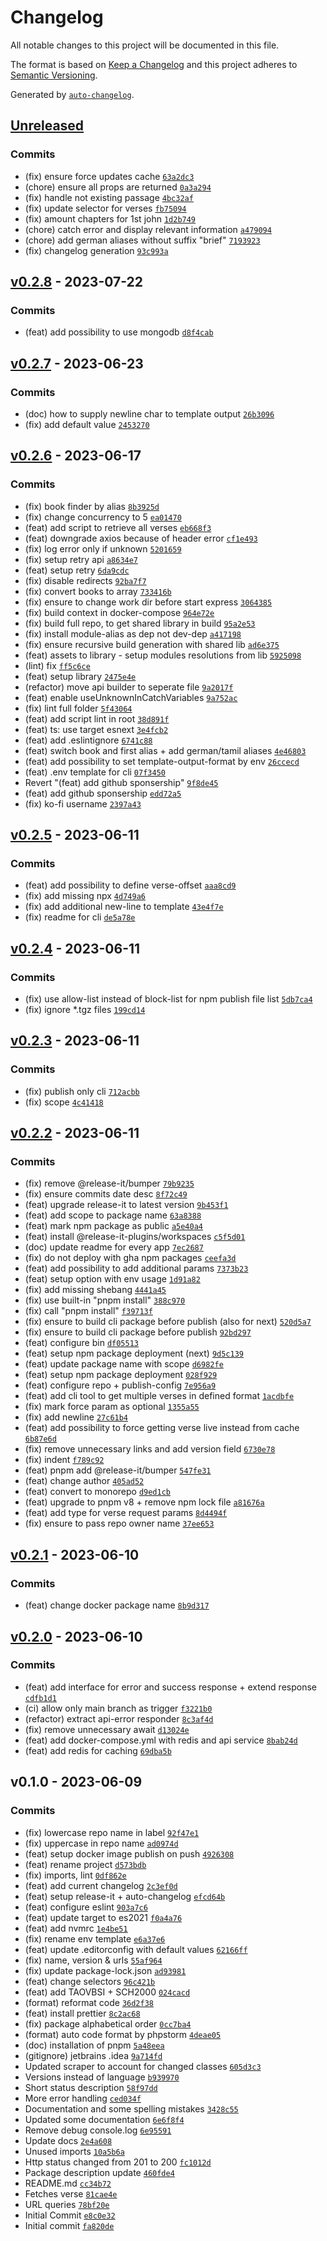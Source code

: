 # Changelog

All notable changes to this project will be documented in this file.

The format is based on [Keep a Changelog](https://keepachangelog.com/en/1.0.0/)
and this project adheres to [Semantic Versioning](https://semver.org/spec/v2.0.0.html).

Generated by [`auto-changelog`](https://github.com/CookPete/auto-changelog).

## [Unreleased](https://github.com/tokyodrift1993/YouVersion/compare/v0.2.8...HEAD)

### Commits

- (fix) ensure force updates cache [`63a2dc3`](https://github.com/tokyodrift1993/YouVersion/commit/63a2dc36c3e312b163392af775e370b51d5120ea)
- (chore) ensure all props are returned [`0a3a294`](https://github.com/tokyodrift1993/YouVersion/commit/0a3a294e10d93b388cb93b24c2873c89cdb959e6)
- (fix) handle not existing passage [`4bc32af`](https://github.com/tokyodrift1993/YouVersion/commit/4bc32af449ff1cf55c71054e3b0044111341f56c)
- (fix) update selector for verses [`fb75094`](https://github.com/tokyodrift1993/YouVersion/commit/fb750944ba20794e5e589c62cc5b92e11eb3365c)
- (fix) amount chapters for 1st john [`1d2b749`](https://github.com/tokyodrift1993/YouVersion/commit/1d2b749c5e06b2abea61abfb974aa1410c15cb61)
- (chore) catch error and display relevant information [`a479094`](https://github.com/tokyodrift1993/YouVersion/commit/a479094dfd15ddfbaaba5ae7715fe5ca32631780)
- (chore) add german aliases without suffix "brief" [`7193923`](https://github.com/tokyodrift1993/YouVersion/commit/71939234f8120b91956e82ce93fd1f90e2b8b31d)
- (fix) changelog generation [`93c993a`](https://github.com/tokyodrift1993/YouVersion/commit/93c993a95119160948e5b2aee39dbf3550f4d90d)

## [v0.2.8](https://github.com/tokyodrift1993/YouVersion/compare/v0.2.7...v0.2.8) - 2023-07-22

### Commits

- (feat) add possibility to use mongodb [`d8f4cab`](https://github.com/tokyodrift1993/YouVersion/commit/d8f4cab172b5c820bd53b25f9a9ddd65f29346fd)

## [v0.2.7](https://github.com/tokyodrift1993/YouVersion/compare/v0.2.6...v0.2.7) - 2023-06-23

### Commits

- (doc) how to supply newline char to template output [`26b3096`](https://github.com/tokyodrift1993/YouVersion/commit/26b3096367e4db8e6b3f920ed9144547b5c77a2c)
- (fix) add default value [`2453270`](https://github.com/tokyodrift1993/YouVersion/commit/2453270eb72848ebdb5dba97d0f8f9038ac6d165)

## [v0.2.6](https://github.com/tokyodrift1993/YouVersion/compare/v0.2.5...v0.2.6) - 2023-06-17

### Commits

- (fix) book finder by alias [`8b3925d`](https://github.com/tokyodrift1993/YouVersion/commit/8b3925db21d6544ed56608a9981ca65035d73b68)
- (fix) change concurrency to 5 [`ea01470`](https://github.com/tokyodrift1993/YouVersion/commit/ea01470fd174544d8a294862962dbb7d435fc355)
- (feat) add script to retrieve all verses [`eb668f3`](https://github.com/tokyodrift1993/YouVersion/commit/eb668f3793e027046085c8c9e25fc4f7e00c17c2)
- (feat) downgrade axios because of header error [`cf1e493`](https://github.com/tokyodrift1993/YouVersion/commit/cf1e493804d4a5772da2ec79ed6778ae6783743f)
- (fix) log error only if unknown [`5201659`](https://github.com/tokyodrift1993/YouVersion/commit/5201659518dbcba478851cf20336c57a5716773e)
- (fix) setup retry api [`a8634e7`](https://github.com/tokyodrift1993/YouVersion/commit/a8634e75fd110274dda0b1fa78aad5ceb72e06ac)
- (feat) setup retry [`6da9cdc`](https://github.com/tokyodrift1993/YouVersion/commit/6da9cdc6d7edad5382e0583e7853d60996d29dc1)
- (fix) disable redirects [`92ba7f7`](https://github.com/tokyodrift1993/YouVersion/commit/92ba7f7784bca2fe25c547acf96e2277b19893d2)
- (fix) convert books to array [`733416b`](https://github.com/tokyodrift1993/YouVersion/commit/733416bbb23055f39dad48cb88c3fee2b3b520ed)
- (fix) ensure to change work dir before start express [`3064385`](https://github.com/tokyodrift1993/YouVersion/commit/3064385ae5860b6a026eff65f81ed685a43bcfd4)
- (fix) build context in docker-compose [`964e72e`](https://github.com/tokyodrift1993/YouVersion/commit/964e72e1cee8541ab37353707785304eb7c30088)
- (fix) build full repo, to get shared library in build [`95a2e53`](https://github.com/tokyodrift1993/YouVersion/commit/95a2e53f928f8219ba3432e2e0ba8d7fd24bd1fb)
- (fix) install module-alias as dep not dev-dep [`a417198`](https://github.com/tokyodrift1993/YouVersion/commit/a417198b0c52d2d132000401cd3c8bd2ad72b91e)
- (fix) ensure recursive build generation with shared lib [`ad6e375`](https://github.com/tokyodrift1993/YouVersion/commit/ad6e375b55641ece521236d5caaef059d705a25b)
- (feat) assets to library - setup modules resolutions from lib [`5925098`](https://github.com/tokyodrift1993/YouVersion/commit/5925098f2bd83cd3f3ab6d1f5e031bceb7fe4e0a)
- (lint) fix [`ff5c6ce`](https://github.com/tokyodrift1993/YouVersion/commit/ff5c6cee2736be0bdf44e8700cc5de9aca5417d6)
- (feat) setup library [`2475e4e`](https://github.com/tokyodrift1993/YouVersion/commit/2475e4ef0036adbede880e54ef46b0dd5bbdda91)
- (refactor) move api builder to seperate file [`9a2017f`](https://github.com/tokyodrift1993/YouVersion/commit/9a2017fa8b51e934e0aed41b55e54eff2d0ea938)
- (feat) enable useUnknownInCatchVariables [`9a752ac`](https://github.com/tokyodrift1993/YouVersion/commit/9a752acdcd2b88a7fbdca338c088f1488a97d064)
- (fix) lint full folder [`5f43064`](https://github.com/tokyodrift1993/YouVersion/commit/5f43064b0b6207ca1b16245c03e86dba13daf2a5)
- (feat) add script lint in root [`38d891f`](https://github.com/tokyodrift1993/YouVersion/commit/38d891f7b993d3b6036ede857f408fddb1636b46)
- (feat) ts: use target esnext [`3e4fcb2`](https://github.com/tokyodrift1993/YouVersion/commit/3e4fcb2fa9f19cdd6ad6f37056e528ebca44c91a)
- (feat) add .eslintignore [`6741c88`](https://github.com/tokyodrift1993/YouVersion/commit/6741c8823c6f332014386516f7b4f01c803ec0ff)
- (feat) switch book and first alias + add german/tamil aliases [`4e46803`](https://github.com/tokyodrift1993/YouVersion/commit/4e46803b4a5b8ac01e418a2973660aeec1e0c571)
- (feat) add possibility to set template-output-format by env [`26ccecd`](https://github.com/tokyodrift1993/YouVersion/commit/26ccecd487a3a0741be5489343f424c10789f824)
- (feat) .env template for cli [`07f3450`](https://github.com/tokyodrift1993/YouVersion/commit/07f345097f1cecd1e75cac1466a6055ebb775ed9)
- Revert "(feat) add github sponsership" [`9f8de45`](https://github.com/tokyodrift1993/YouVersion/commit/9f8de45b56fd6977b48e198b5f10938faa114724)
- (feat) add github sponsership [`edd72a5`](https://github.com/tokyodrift1993/YouVersion/commit/edd72a5e70d408e39000a48977f3b417a7e7ea72)
- (fix) ko-fi username [`2397a43`](https://github.com/tokyodrift1993/YouVersion/commit/2397a43aef9acbe57ff3d5920f96e68fb8e3ec08)

## [v0.2.5](https://github.com/tokyodrift1993/YouVersion/compare/v0.2.4...v0.2.5) - 2023-06-11

### Commits

- (feat) add possibility to define verse-offset [`aaa8cd9`](https://github.com/tokyodrift1993/YouVersion/commit/aaa8cd9238cc9c7e71b08e83688d27c6e2d57cbf)
- (fix) add missing npx [`4d749a6`](https://github.com/tokyodrift1993/YouVersion/commit/4d749a69ef757c6511627e90dc87fefb59ef1c27)
- (fix) add additional new-line to template [`43e4f7e`](https://github.com/tokyodrift1993/YouVersion/commit/43e4f7e2e7cd54e52e1c00c89f75382e583a6691)
- (fix) readme for cli [`de5a78e`](https://github.com/tokyodrift1993/YouVersion/commit/de5a78ee12b50a8e255647801dd8c342b1d5e6e0)

## [v0.2.4](https://github.com/tokyodrift1993/YouVersion/compare/v0.2.3...v0.2.4) - 2023-06-11

### Commits

- (fix) use allow-list instead of block-list for npm publish file list [`5db7ca4`](https://github.com/tokyodrift1993/YouVersion/commit/5db7ca4e66951188af353fc82533ef788e6a14dd)
- (fix) ignore *.tgz files [`199cd14`](https://github.com/tokyodrift1993/YouVersion/commit/199cd143ea2ee6c86b6ce2679b2f0eb5cc6e3306)

## [v0.2.3](https://github.com/tokyodrift1993/YouVersion/compare/v0.2.2...v0.2.3) - 2023-06-11

### Commits

- (fix) publish only cli [`712acbb`](https://github.com/tokyodrift1993/YouVersion/commit/712acbb6ca18ce9ffd46c0190799a5e203f9ac50)
- (fix) scope [`4c41418`](https://github.com/tokyodrift1993/YouVersion/commit/4c41418ffde20b9de66a1f89318e2bf38c050219)

## [v0.2.2](https://github.com/tokyodrift1993/YouVersion/compare/v0.2.1...v0.2.2) - 2023-06-11

### Commits

- (fix) remove @release-it/bumper [`79b9235`](https://github.com/tokyodrift1993/YouVersion/commit/79b9235a1b445c3fe344855bb946addf5419cb19)
- (fix) ensure commits date desc [`8f72c49`](https://github.com/tokyodrift1993/YouVersion/commit/8f72c493994b49bd71b982bd9a895097fb7584a2)
- (feat) upgrade release-it to latest version [`9b453f1`](https://github.com/tokyodrift1993/YouVersion/commit/9b453f155bf618d104f124850c602c24b51a752b)
- (feat) add scope to package name [`63a8388`](https://github.com/tokyodrift1993/YouVersion/commit/63a8388a125f59c0660a15b1a3fab50e864949a5)
- (feat) mark npm package as public [`a5e40a4`](https://github.com/tokyodrift1993/YouVersion/commit/a5e40a4ff19b087f8868257704e729fd8fdb70b1)
- (feat) install @release-it-plugins/workspaces [`c5f5d01`](https://github.com/tokyodrift1993/YouVersion/commit/c5f5d01076d166bc3a930fecc791300bc8adcf70)
- (doc) update readme for every app [`7ec2687`](https://github.com/tokyodrift1993/YouVersion/commit/7ec2687e4504cc0e0d8a84b449f0b0ae0bfa7a61)
- (fix) do not deploy with gha npm packages [`ceefa3d`](https://github.com/tokyodrift1993/YouVersion/commit/ceefa3d136558b8d5e347be36898703ecd4949f1)
- (feat) add possibility to add additional params [`7373b23`](https://github.com/tokyodrift1993/YouVersion/commit/7373b23f7857233fb9e21a4e61726bd6b88184c2)
- (feat) setup option with env usage [`1d91a82`](https://github.com/tokyodrift1993/YouVersion/commit/1d91a82894473961ac78c75c7c6b1b068c66cff1)
- (fix) add missing shebang [`4441a45`](https://github.com/tokyodrift1993/YouVersion/commit/4441a452dc415a43034a11ed5c3076da3ff07ebb)
- (fix) use built-in "pnpm install" [`388c970`](https://github.com/tokyodrift1993/YouVersion/commit/388c970d4d771ac6f9fcd08032e9963906517f72)
- (fix) call "pnpm install" [`f39713f`](https://github.com/tokyodrift1993/YouVersion/commit/f39713f5cd63fd8ce083e3f45f3bd1f686452565)
- (fix) ensure to build cli package before publish (also for next) [`520d5a7`](https://github.com/tokyodrift1993/YouVersion/commit/520d5a712fa47db3c7255345774bc3fb4c08c316)
- (fix) ensure to build cli package before publish [`92bd297`](https://github.com/tokyodrift1993/YouVersion/commit/92bd297e0591d399b48249b939e36e9cd5e8b93d)
- (feat) configure bin [`df05513`](https://github.com/tokyodrift1993/YouVersion/commit/df055132ad07265a7378712e707e65fd39adeab7)
- (feat) setup npm package deployment (next) [`9d5c139`](https://github.com/tokyodrift1993/YouVersion/commit/9d5c139883b91e28a411cf6bd5b75c145c9099b5)
- (feat) update package name with scope [`d6982fe`](https://github.com/tokyodrift1993/YouVersion/commit/d6982feb7ee242f5810018f6344408b8394a0406)
- (feat) setup npm package deployment [`028f929`](https://github.com/tokyodrift1993/YouVersion/commit/028f92938cac973b8745e53a9db6a679171f3d81)
- (feat) configure repo + publish-config [`7e956a9`](https://github.com/tokyodrift1993/YouVersion/commit/7e956a91251d0c75369b0c8ac79f951cf9cffa05)
- (feat) add cli tool to get multiple verses in defined format [`1acdbfe`](https://github.com/tokyodrift1993/YouVersion/commit/1acdbfef4b717ed9173f24f0926347ee19bd95d2)
- (fix) mark force param as optional [`1355a55`](https://github.com/tokyodrift1993/YouVersion/commit/1355a551019129660791a778b06eafc05a7d1967)
- (fix) add newline [`27c61b4`](https://github.com/tokyodrift1993/YouVersion/commit/27c61b49a66c1c36841c5e8ef64000c6111c4ce1)
- (feat) add possibility to force getting verse live instead from cache [`6b87e6d`](https://github.com/tokyodrift1993/YouVersion/commit/6b87e6dd15a9c3e53c84369d25a864a1962fec09)
- (fix) remove unnecessary links and add version field [`6730e78`](https://github.com/tokyodrift1993/YouVersion/commit/6730e78ae16e24d89e29cf94e9ce104810c392d9)
- (fix) indent [`f789c92`](https://github.com/tokyodrift1993/YouVersion/commit/f789c9274c1345e0a2f05158121f8ed5cf995ec2)
- (feat) pnpm add @release-it/bumper [`547fe31`](https://github.com/tokyodrift1993/YouVersion/commit/547fe31cfaba5ae7be181228f5aae842dd6c3dda)
- (feat) change author [`405ad52`](https://github.com/tokyodrift1993/YouVersion/commit/405ad52e1c444df1479c696aa25bbe18a5124106)
- (feat) convert to monorepo [`d9ed1cb`](https://github.com/tokyodrift1993/YouVersion/commit/d9ed1cbe5ff367729411432caafb456aa54fc4af)
- (feat) upgrade to pnpm v8 + remove npm lock file [`a81676a`](https://github.com/tokyodrift1993/YouVersion/commit/a81676a3f708e111e0c15fe262df0c584c350de8)
- (feat) add type for verse request params [`8d4494f`](https://github.com/tokyodrift1993/YouVersion/commit/8d4494fabffb34ee9983030848835237f8ff537b)
- (fix) ensure to pass repo owner name [`37ee653`](https://github.com/tokyodrift1993/YouVersion/commit/37ee6537408c50f42bd26ce886833812ff5df27c)

## [v0.2.1](https://github.com/tokyodrift1993/YouVersion/compare/v0.2.0...v0.2.1) - 2023-06-10

### Commits

- (feat) change docker package name [`8b9d317`](https://github.com/tokyodrift1993/YouVersion/commit/8b9d3178273f6e1922b1dd6d816515c7a910fad2)

## [v0.2.0](https://github.com/tokyodrift1993/YouVersion/compare/v0.1.0...v0.2.0) - 2023-06-10

### Commits

- (feat) add interface for error and success response + extend response [`cdfb1d1`](https://github.com/tokyodrift1993/YouVersion/commit/cdfb1d1676014b29b1e4f0669cafada84e51624b)
- (ci) allow only main branch as trigger [`f3221b0`](https://github.com/tokyodrift1993/YouVersion/commit/f3221b0dc4c299c0f6ba136219f2e9902150bf5c)
- (refactor) extract api-error responder [`8c3af4d`](https://github.com/tokyodrift1993/YouVersion/commit/8c3af4d7bcdf1834033e24a1073648649a5d9a64)
- (fix) remove unnecessary await [`d13024e`](https://github.com/tokyodrift1993/YouVersion/commit/d13024e837bd174c63b421df4ec59aa7b9ed5a02)
- (feat) add docker-compose.yml with redis and api service [`8bab24d`](https://github.com/tokyodrift1993/YouVersion/commit/8bab24d9d86580d1261aa4fd94999fadcb2960e7)
- (feat) add redis for caching [`69dba5b`](https://github.com/tokyodrift1993/YouVersion/commit/69dba5bcc4112efaae95236c29600f4236cf97c8)

## v0.1.0 - 2023-06-09

### Commits

- (fix) lowercase repo name in label [`92f47e1`](https://github.com/tokyodrift1993/YouVersion/commit/92f47e19741f8ba15cfc4a752241802eda62efe2)
- (fix) uppercase in repo name [`ad0974d`](https://github.com/tokyodrift1993/YouVersion/commit/ad0974defe9d0c636356deab28b21dd4f368b1de)
- (feat) setup docker image publish on push [`4926308`](https://github.com/tokyodrift1993/YouVersion/commit/492630883e6333f1d81bc882c5de7b938425b196)
- (feat) rename project [`d573bdb`](https://github.com/tokyodrift1993/YouVersion/commit/d573bdb7f32de23cff6cce6708b6fcb28c32a7f8)
- (fix) imports, lint [`0df862e`](https://github.com/tokyodrift1993/YouVersion/commit/0df862e4c5fa9206de9087fdb1f22d0e563c965a)
- (feat) add current changelog [`2c3ef0d`](https://github.com/tokyodrift1993/YouVersion/commit/2c3ef0d3d99b2a677986b3d1f45f0709bb1977fa)
- (feat) setup release-it + auto-changelog [`efcd64b`](https://github.com/tokyodrift1993/YouVersion/commit/efcd64b3bb4217c2f8f2c1494ba1910766db59ab)
- (feat) configure eslint [`903a7c6`](https://github.com/tokyodrift1993/YouVersion/commit/903a7c6836550a8700475af4da305ed3feb58ec7)
- (feat) update target to es2021 [`f0a4a76`](https://github.com/tokyodrift1993/YouVersion/commit/f0a4a7676f5b74bf542e955fb73af4abce41e42a)
- (feat) add nvmrc [`1e4be51`](https://github.com/tokyodrift1993/YouVersion/commit/1e4be517385bea4f4baeb792fba5b7ac70060daf)
- (fix) rename env template [`e6a37e6`](https://github.com/tokyodrift1993/YouVersion/commit/e6a37e64bbbb6912659b6a199b8c6ba8905c5901)
- (feat) update .editorconfig with default values [`62166ff`](https://github.com/tokyodrift1993/YouVersion/commit/62166ffb96d2a73cee513e4a9249be336d71435c)
- (fix) name, version & urls [`55af964`](https://github.com/tokyodrift1993/YouVersion/commit/55af964f18b68893958669fdc18e00d6c73b390c)
- (fix) update package-lock.json [`ad93981`](https://github.com/tokyodrift1993/YouVersion/commit/ad939817ebb12731c09e98d1af048408b70e3936)
- (feat) change selectors [`96c421b`](https://github.com/tokyodrift1993/YouVersion/commit/96c421b964b1346617ecca7d265afae9f37d648c)
- (feat) add TAOVBSI + SCH2000 [`024cacd`](https://github.com/tokyodrift1993/YouVersion/commit/024cacd57411bd8dbe825d0cb6476696eee4dfc0)
- (format) reformat code [`36d2f38`](https://github.com/tokyodrift1993/YouVersion/commit/36d2f385293dc7664f9ec2804fbea0f0e4d2b164)
- (feat) install prettier [`8c2ac68`](https://github.com/tokyodrift1993/YouVersion/commit/8c2ac682819393a37652c0f7c739ed5d3f9aa391)
- (fix) package alphabetical order [`0cc7ba4`](https://github.com/tokyodrift1993/YouVersion/commit/0cc7ba4e4e045945d11ee620121ca5ad9cd16e62)
- (format) auto code format by phpstorm [`4deae05`](https://github.com/tokyodrift1993/YouVersion/commit/4deae05d00da88fcd7c8b24142f9d24d9b3fc1e6)
- (doc) installation of pnpm [`5a48eea`](https://github.com/tokyodrift1993/YouVersion/commit/5a48eea29172e295bc4cd85bc31e37fcd74c4acd)
- (gitignore) jetbrains .idea [`9a714fd`](https://github.com/tokyodrift1993/YouVersion/commit/9a714fd0cc274d639b11be4d7ee650e2288b1613)
- Updated scraper to account for changed classes [`605d3c3`](https://github.com/tokyodrift1993/YouVersion/commit/605d3c39a8f3d5afd8d222177f1b0a47ac71fdc9)
- Versions instead of language [`b939970`](https://github.com/tokyodrift1993/YouVersion/commit/b939970cff704d27ebb703bf6b6cb5b826224bb1)
- Short status description [`58f97dd`](https://github.com/tokyodrift1993/YouVersion/commit/58f97dde98e79b5fe91694f842b1518b6387120c)
- More error handling [`ced034f`](https://github.com/tokyodrift1993/YouVersion/commit/ced034fd23f829c2315d13350c5f08a0d5b79b1c)
- Documentation and some spelling mistakes [`3428c55`](https://github.com/tokyodrift1993/YouVersion/commit/3428c55e15642afbf47db4e8a11aad77f9ea6952)
- Updated some documentation [`6e6f8f4`](https://github.com/tokyodrift1993/YouVersion/commit/6e6f8f4df8815200e4f4d6085d54cfe154414974)
- Remove debug console.log [`6e95591`](https://github.com/tokyodrift1993/YouVersion/commit/6e95591e17b5ccb5608e4e66ba62b0524512ac47)
- Update docs [`2e4a608`](https://github.com/tokyodrift1993/YouVersion/commit/2e4a6080d5c03e2eab0e217e88c8d0bd81535273)
- Unused imports [`10a5b6a`](https://github.com/tokyodrift1993/YouVersion/commit/10a5b6a672927b3052c9b99d5e867fd743ab3ad3)
- Http status changed from 201 to 200 [`fc1012d`](https://github.com/tokyodrift1993/YouVersion/commit/fc1012dc721d081e02fe308ddf5a85deb1b83df3)
- Package description update [`460fde4`](https://github.com/tokyodrift1993/YouVersion/commit/460fde4e37a3a0a2beb908d1aa5cd2ef4f4d6903)
- README.md [`cc34b72`](https://github.com/tokyodrift1993/YouVersion/commit/cc34b727ce56d2087654eb976e4cb489762ba6a8)
- Fetches verse [`81cae4e`](https://github.com/tokyodrift1993/YouVersion/commit/81cae4e90c6448138880515d5c0836bc49c6594f)
- URL queries [`78bf20e`](https://github.com/tokyodrift1993/YouVersion/commit/78bf20ee0ecd8470ba46b3b6a3eaca6140c0edc0)
- Initial Commit [`e8c0e32`](https://github.com/tokyodrift1993/YouVersion/commit/e8c0e32135f7dcdcd441e1a9e20f5bf26afcf621)
- Initial commit [`fa820de`](https://github.com/tokyodrift1993/YouVersion/commit/fa820debea5518a5dadf9ab603f33c433b68d81a)
